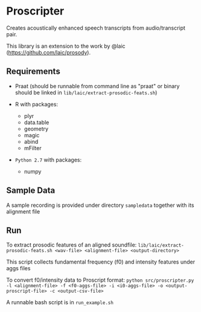 # Proscripter

Creates acoustically enhanced speech transcripts from audio/transcript pair.

This library is an extension to the work by @laic (https://github.com/laic/prosody). 

## Requirements
- Praat (should be runnable from command line as "praat" or binary should be linked in `lib/laic/extract-prosodic-feats.sh`)
- R with packages: 
	- plyr
	- data.table
	- geometry
	- magic
	- abind
	- mFilter 

- `Python 2.7` with packages: 
	- numpy

## Sample Data
A sample recording is provided under directory `sampledata` together with its alignment file

## Run
To extract prosodic features of an aligned soundfile:
`lib/laic/extract-prosodic-feats.sh <wav-file> <alignment-file> <output-directory>`

This script collects fundamental frequency (f0)  and intensity features under aggs files 

To convert f0/intensity data to Proscript format:
`python src/proscripter.py -l <alignment-file> -f <f0-aggs-file> -i <i0-aggs-file> -o <output-proscript-file> -c <output-csv-file>`

A runnable bash script is in `run_example.sh`
